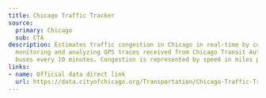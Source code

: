 ```yaml
---
title: Chicago Traffic Tracker
source:
  primary: Chicago
  sub: CTA
description: Estimates traffic congestion in Chicago in real-time by continuously
  monitoring and analyzing GPS traces received from Chicago Transit Authority (CTA)
  buses every 10 minutes. Congestion is represented by speed in miles per hour.
links:
- name: Official data direct link
  url: https://data.cityofchicago.org/Transportation/Chicago-Traffic-Tracker-Congestion-Estimates-by-Re/t2qc-9pjd
---
```


